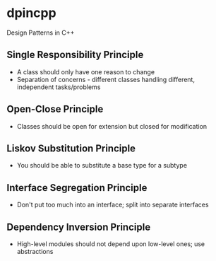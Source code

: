 # dpincpp
Design Patterns in C++

## Single Responsibility Principle
- A class should only have one reason to change
- Separation of concerns - different classes handling different, independent tasks/problems

## Open-Close Principle
- Classes should be open for extension but closed for modification

## Liskov Substitution Principle
- You should be able to substitute a base type for a subtype

## Interface Segregation Principle
- Don't put too much into an interface; split into separate interfaces

## Dependency Inversion Principle
- High-level modules should not depend upon low-level ones; use abstractions